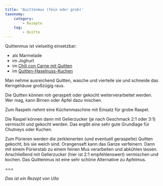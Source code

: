 ```yaml
---
title: 'Quittenmus (fein oder grob)'
taxonomy:
    category:
        - Rezepte
    tag:
        - Quitte
---
```


Quittenmus ist vielseitig einsetzbar:
* als Marmelade
* im Joghurt
* im [Chili con Carne mit Quitten](/choerchen-intern/choerchenkochbuch/chili-on-carne-mit-quitten)
* im [Quitten-Haselnuss-Kuchen](/choerchen-intern/choerchenkochbuch/quitten-haselnuss-kuchen)

Man nehme ausreichend Quitten, wasche und vierteile sie und schneide das Kerngehäuse großzügig raus.

Die Quitten können roh geraspelt oder gekocht weiterverarbeitet werden. Wer mag, kann Birnen oder Äpfel dazu mischen.

Zum Raspeln nehmt eine Küchenmaschine mit Einsatz für grobe Raspel. 

Die Raspel können dann mit Gelierzucker (je nach Geschmack 2:1 oder 3:1) vermischt und gekocht werden. Das ergibt eine sehr gute Grundlage für Chutneys oder Kuchen.

Zum Pürieren werden die zerkleinerten (und eventuell geraspelte) Quitten gekocht, bis sie weich sind. Orangensaft kann das Ganze verfeinern. Dann mit einem Pürierstab zu einem feinen Mus verarbeiten und abkühlen lassen. Anschließend mit Gelierzucker (hier ist 2:1 empfehlenswert) vermischen und kochen. 
Das Quittenmus ist eine sehr schöne Alternative zu Apfelmus.


===

_Das ist ein Rezept von Ulla_